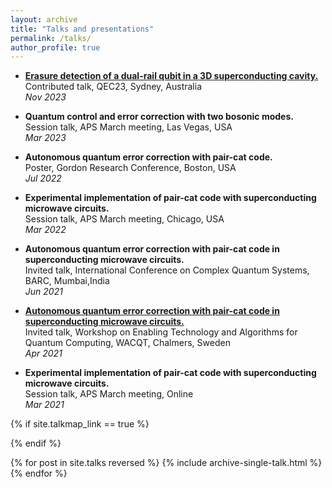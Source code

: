 ```yaml
---
layout: archive
title: "Talks and presentations"
permalink: /talks/
author_profile: true
---
```

- [**Erasure detection of a dual-rail qubit in a 3D superconducting cavity.**](https://www.youtube.com/watch?v=X74DZZPeUh0)\
Contributed talk, QEC23, Sydney, Australia\
*Nov 2023*

- **Quantum control and error correction with two bosonic modes.**\
Session talk, APS March meeting, Las Vegas, USA\
*Mar 2023*


- **Autonomous quantum error correction with pair-cat code.**\
Poster, Gordon Research Conference, Boston, USA\
*Jul 2022* 


- **Experimental implementation of pair-cat code with superconducting microwave circuits.**\
Session talk, APS March meeting, Chicago, USA\
*Mar 2022*


- **Autonomous quantum error correction with pair-cat code in superconducting microwave circuits.**\
Invited talk, International Conference on Complex Quantum Systems, BARC, Mumbai,India\
*Jun 2021*


- [**Autonomous quantum error correction with pair-cat code in superconducting microwave circuits.**](https://www.youtube.com/watch?v=TW4P8gmCnR0)\
Invited talk, Workshop on Enabling Technology and Algorithms for Quantum Computing,
WACQT, Chalmers, Sweden\
*Apr 2021*


- **Experimental implementation of pair-cat code with superconducting microwave circuits.**\
Session talk, APS March meeting, Online\
*Mar 2021*


{% if site.talkmap_link == true %}

<!-- <p style="text-decoration:underline;"><a href="/talkmap.html">See a map of all the places I've given a talk!</a></p> -->

{% endif %}

{% for post in site.talks reversed %}
  {% include archive-single-talk.html %}
{% endfor %}
